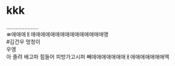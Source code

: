 # kkk
.....................  
ㅃ애애애ㅐ애애애애애애애애애애애애애애애앵  
#김건우 멍청이  
우엥  
아 졸려
배고파
힘들어
피방가고시퍼
빼애애애애애애애ㅐ애애애애애애애액
